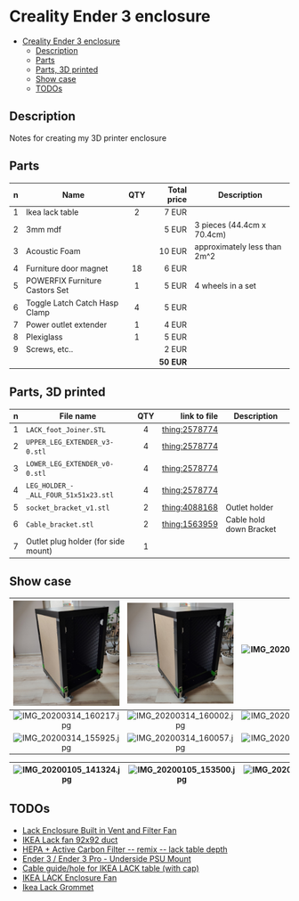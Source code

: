 # Creality Ender 3 enclosure

<!-- Modified: 2020.03.14 -->

- [Creality Ender 3 enclosure](#creality-ender-3-enclosure)
  - [Description](#description)
  - [Parts](#parts)
  - [Parts, 3D printed](#parts-3d-printed)
  - [Show case](#show-case)
  - [TODOs](#todos)

## Description

Notes for creating my 3D printer enclosure

## Parts

| n | Name | QTY | Total price | Description |
|:-:|------|:---:|------------:|-------------|
| 1   | Ikea lack table                | 2     | 7 EUR      |                              |
| 2   | 3mm mdf                        |       | 5 EUR      | 3 pieces (44.4cm x 70.4cm)   |
| 3   | Acoustic Foam                  |       | 10 EUR     | approximately less than 2m^2 |
| 4   | Furniture door magnet          | 18    | 6 EUR      |                              |
| 5   | POWERFIX Furniture Castors Set | 1     | 5 EUR      | 4 wheels in a set            |
| 6   | Toggle Latch Catch Hasp Clamp  | 4     | 5 EUR      |                              |
| 7   | Power outlet extender          | 1     | 4 EUR      |                              |
| 8   | Plexiglass                     | 1     | 5 EUR      |                              |
| 9   | Screws, etc..                  |       | 2 EUR      |                              |
|     |                                |       | **50 EUR** |                              |

## Parts, 3D printed

| n | File name | QTY | link to file | Description |
|:-:|------|:---:|------------:|-------------|
| 1 | ``LACK_foot_Joiner.STL``               | 4 | [thing:2578774](https://www.thingiverse.com/thing:2578774/files) |      |
| 2 | ``UPPER_LEG_EXTENDER_v3-0.stl``        | 4 | [thing:2578774](https://www.thingiverse.com/thing:2578774/files) |      |
| 3 | ``LOWER_LEG_EXTENDER_v0-0.stl``        | 4 | [thing:2578774](https://www.thingiverse.com/thing:2578774/files) |      |
| 4 | ``LEG_HOLDER_-_ALL_FOUR_51x51x23.stl`` | 4 | [thing:2578774](https://www.thingiverse.com/thing:2578774/files) |      |
| 5 | ``socket_bracket_v1.stl``              | 2 | [thing:4088168](https://www.thingiverse.com/thing:4088168)       | Outlet holder |
| 6 | ``Cable_bracket.stl``                  | 2 | [thing:1563959](https://www.thingiverse.com/thing:1563959)       | Cable hold down Bracket |
| 7 | Outlet plug holder (for side mount)    | 1 |                                                                  |      |

## Show case

| ![IMG_20200314_155835.jpg](./assets/IMG_20200314_155835.jpg) | ![IMG_20200314_155838.jpg](./assets/IMG_20200314_155838.jpg) | ![IMG_20200314_155851.jpg](./assets/IMG_20200314_155851.jpg) | ![IMG_20200314_155905.jpg](./assets/IMG_20200314_155905.jpg) |
|:------------------------------------------------------------:|:------------------------------------------------------------:|:------------------------------------------------------------:|:------------------------------------------------------------:|
| ![IMG_20200314_160217.jpg](./assets/IMG_20200314_160217.jpg) | ![IMG_20200314_160002.jpg](./assets/IMG_20200314_160002.jpg) | ![IMG_20200314_160021.jpg](./assets/IMG_20200314_160021.jpg) | ![IMG_20200314_160019.jpg](./assets/IMG_20200314_160019.jpg) |
| ![IMG_20200314_155925.jpg](./assets/IMG_20200314_155925.jpg) | ![IMG_20200314_160057.jpg](./assets/IMG_20200314_160057.jpg) | ![IMG_20200314_160108.jpg](./assets/IMG_20200314_160108.jpg) | ![IMG_20200314_155942.jpg](./assets/IMG_20200314_155942.jpg) |

<!-- 
![IMG_20200314_155934.jpg](./assets/IMG_20200314_155934.jpg)
![IMG_20200314_155939.jpg](./assets/IMG_20200314_155939.jpg)
![IMG_20200308_080314.jpg](./assets/IMG_20200308_080314.jpg)
-->

| ![IMG_20200105_141324.jpg](./assets/IMG_20200105_141324.jpg) | ![IMG_20200105_153500.jpg](./assets/IMG_20200105_153500.jpg) | ![IMG_20200105_153455.jpg](./assets/IMG_20200105_153455.jpg) |
|:------------------------------------------------------------:|:------------------------------------------------------------:|:------------------------------------------------------------:|

## TODOs

- [Lack Enclosure Built in Vent and Filter Fan](https://www.thingiverse.com/thing:3272512)
- [IKEA Lack fan 92x92 duct](https://www.thingiverse.com/thing:3649118)
- [HEPA + Active Carbon Filter -- remix -- lack table depth](https://www.thingiverse.com/thing:2678578)
- [Ender 3 / Ender 3 Pro - Underside PSU Mount](https://www.thingiverse.com/thing:3349588)
- [Cable guide/hole for IKEA LACK table (with cap)](https://www.thingiverse.com/thing:2573459)
- [IKEA LACK Enclosure Fan](https://www.thingiverse.com/thing:4163931)
- [Ikea Lack Grommet](https://www.thingiverse.com/thing:2225786)
